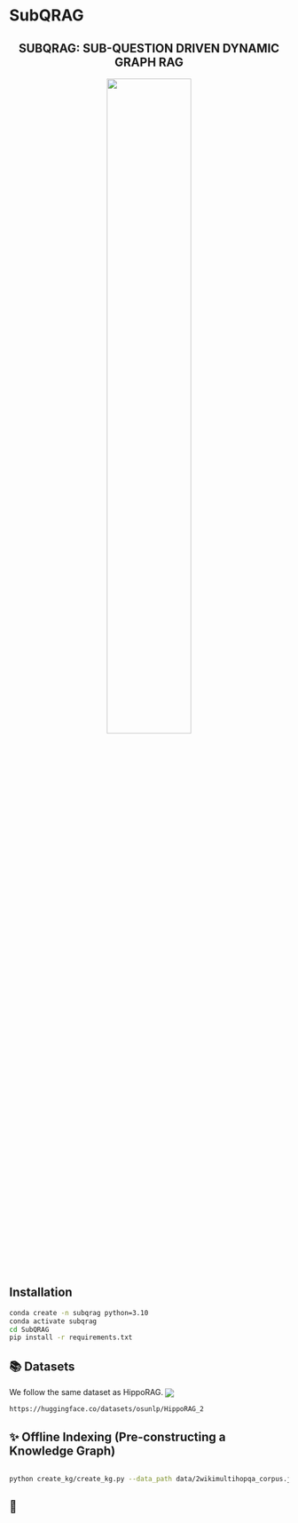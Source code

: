 # SubQRAG
<h2 align="center">SUBQRAG: SUB-QUESTION DRIVEN DYNAMIC GRAPH RAG</h3>

<p align="center">
  <img src="image/image.png" width="55%" style="max-width: 300px;">
</p>


## Installation

```sh
conda create -n subqrag python=3.10
conda activate subqrag
cd SubQRAG
pip install -r requirements.txt
```
## 📚 Datasets
We follow the same dataset as HippoRAG. 
[<img align="center" src="https://img.shields.io/badge/🤗 Dataset-HippoRAG 2-yellow" />](https://huggingface.co/datasets/osunlp/HippoRAG_2/tree/main)

```sh
https://huggingface.co/datasets/osunlp/HippoRAG_2

```
## ✨ Offline Indexing (Pre-constructing a Knowledge Graph)

```sh

python create_kg/create_kg.py --data_path data/2wikimultihopqa_corpus.json --out_path data/kg/2wikimultihopqa_corpus.pkl   --ckpt_path /data/kg/2wikimultihopqa_corpus.pkl 

```
## 🚀 
